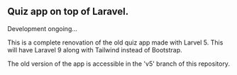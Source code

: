 ## Quiz app on top of Laravel. 

Development ongoing...

This is a complete renovation of the old quiz app made with Larvel 5. This will have Laravel 9 along with Tailwind instead of Bootstrap. 

The old version of the app is accessible in the 'v5' branch of this repository.